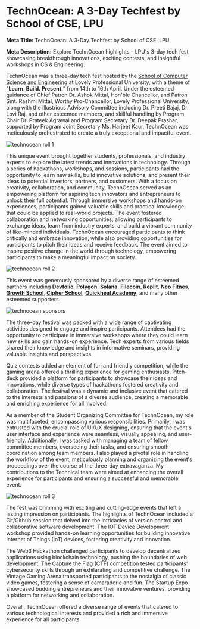 # TechnOcean: A 3-Day Techfest by School of CSE, LPU

**Meta Title:** TechnOcean: A 3-Day Techfest by School of CSE, LPU

**Meta Description:** Explore TechnOcean highlights – LPU's 3-day tech fest showcasing breakthrough innovations, exciting contests, and insightful workshops in CS & Engineering.

TechnOcean was a three-day tech fest hosted by the [School of Computer Science and Engineering](https://schools.lpu.in/computer-science-engineering/) at Lovely Professional University, with a theme of "**Learn. Build. Present.**" from 14th to 16th April. Under the esteemed guidance of Chief Patron Dr. Ashok Mittal, Hon'ble Chancellor, and Patron Smt. Rashmi Mittal, Worthy Pro-Chancellor, Lovely Professional University, along with the illustrious Advisory Committee including Dr. Preeti Bajaj, Dr. Lovi Raj, and other esteemed members, and skillful handling by Program Chair Dr. Prateek Agrawal and Program Secretary Dr. Deepak Prashar, supported by Program Joint Secretary Ms. Harjeet Kaur, TechnOcean was meticulously orchestrated to create a truly exceptional and impactful event.

![technocean roll 1](https://i.imgur.com/yc0rQjc.jpg)


This unique event brought together students, professionals, and industry experts to explore the latest trends and innovations in technology. Through a series of hackathons, workshops, and sessions, participants had the opportunity to learn new skills, build innovative solutions, and present their ideas to potential investors, partners, and customers. With a focus on creativity, collaboration, and community, TechnOcean served as an empowering platform for aspiring tech innovators and entrepreneurs to unlock their full potential. Through immersive workshops and hands-on experiences, participants gained valuable skills and practical knowledge that could be applied to real-world projects. The event fostered collaboration and networking opportunities, allowing participants to exchange ideas, learn from industry experts, and build a vibrant community of like-minded individuals. TechnOcean encouraged participants to think critically and embrace innovation, while also providing opportunities for participants to pitch their ideas and receive feedback. The event aimed to inspire positive change in the world through technology, empowering participants to make a meaningful impact on society.

![technocean roll 2](https://i.imgur.com/2RSZIZ4.jpg)

This event was generously sponsored by a diverse range of esteemed partners including [**Devfolio**](https://devfolio.co), [**Polygon**](https://polygon.technology), [**Solana**](https://solana.com), [**Filecoin**](https://filecoin.io), [**Replit**](https://replit.com), [**Neo Fitnes**](https://neofitnes.com), [**Growth School**](https://growthschool.io), [**Cipher School**](https://www.cipherschools.com), [**Quickheal Academy**](https://www.quickhealacademy.com), and many other esteemed supporters.

![technocean sponsors](https://i.imgur.com/lmoxsuw.png)

The three-day festival was packed with a wide range of captivating activities designed to engage and inspire participants. Attendees had the opportunity to participate in immersive workshops where they could learn new skills and gain hands-on experience. Tech experts from various fields shared their knowledge and insights in informative seminars, providing valuable insights and perspectives.

Quiz contests added an element of fun and friendly competition, while the gaming arena offered a thrilling experience for gaming enthusiasts. Pitch-deck provided a platform for participants to showcase their ideas and innovations, while diverse types of hackathons fostered creativity and collaboration. The festival was a dynamic and inclusive event that catered to the interests and passions of a diverse audience, creating a memorable and enriching experience for all involved.

As a member of the Student Organizing Committee for TechnOcean, my role was multifaceted, encompassing various responsibilities. Primarily, I was entrusted with the crucial role of UI/UX designing, ensuring that the event's user interface and experience were seamless, visually appealing, and user-friendly. Additionally, I was tasked with managing a team of fellow committee members, overseeing their tasks, and ensuring smooth coordination among team members. I also played a pivotal role in handling the workflow of the event, meticulously planning and organizing the event's proceedings over the course of the three-day extravaganza. My contributions to the Technical team were aimed at enhancing the overall experience for participants and ensuring a successful and memorable event.

![technocean roll 3](https://i.imgur.com/vgh2GUO.jpg)

The fest was brimming with exciting and cutting-edge events that left a lasting impression on participants. The highlights of TechnOcean included a Git/Github session that delved into the intricacies of version control and collaborative software development. The IOT Device Development workshop provided hands-on learning opportunities for building innovative Internet of Things (IoT) devices, fostering creativity and innovation.

The Web3 Hackathon challenged participants to develop decentralized applications using blockchain technology, pushing the boundaries of web development. The Capture the Flag (CTF) competition tested participants' cybersecurity skills through an exhilarating and competitive challenge. The Vintage Gaming Arena transported participants to the nostalgia of classic video games, fostering a sense of camaraderie and fun. The Startup Expo showcased budding entrepreneurs and their innovative ventures, providing a platform for networking and collaboration.

Overall, TechnOcean offered a diverse range of events that catered to various technological interests and provided a rich and immersive experience for all participants.

